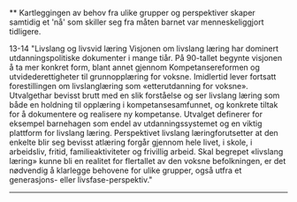 ** Kartleggingen av behov fra ulike grupper og perspektiver skaper samtidig et 'nå' som skiller seg fra måten barnet var menneskeliggjort tidligere.

13-14 "Livslang og livsvid læring Visjonen om livslang læring har dominert utdanningspolitiske dokumenter i mange tiår. På 90-tallet begynte visjonen å ta mer konkret form, blant annet gjennom Kompetansereformen og utvidederettigheter til grunnopplæring for voksne. Imidlertid lever fortsatt forestillingen om livslanglæring som «etterutdanning for voksne». Utvalgethar bevisst brutt med en slik forståelse og ser livslang læring som både en holdning til opplæring i kompetansesamfunnet, og konkrete tiltak for å dokumentere og realisere ny kompetanse. Utvalget definerer for eksempel barnehagen som endel av utdanningssystemet og en viktig plattform for livslang læring. Perspektivet livslang læringforutsetter at den enkelte blir seg bevisst atlæring forgår gjennom hele livet, i skole, i arbeidsliv, fritid, familieaktiviteter og frivillig arbeid. Skal begrepet «livslang læring» kunne bli en realitet for flertallet av den voksne befolkningen, er det nødvendig å klarlegge behovene for ulike grupper, også utfra et generasjons- eller livsfase-perspektiv."

-------------------------------------------
